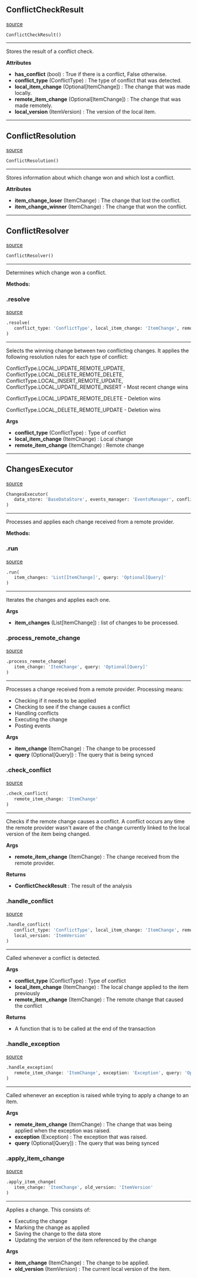 #


## ConflictCheckResult
[source](https://github.com/estudio89/estudio89/maestro-python/blob/master/maestro/core/execution.py/#L15)
```python 
ConflictCheckResult()
```


---
Stores the result of a conflict check.


**Attributes**

* **has_conflict** (bool) : True if there is a conflict, False otherwise.
* **conflict_type** (ConflictType) : The type of conflict that was detected.
* **local_item_change** (Optional[ItemChange]) : The change that was made locally.
* **remote_item_change** (Optional[ItemChange]) : The change that was made remotely.
* **local_version** (ItemVersion) : The version of the local item.


----


## ConflictResolution
[source](https://github.com/estudio89/estudio89/maestro-python/blob/master/maestro/core/execution.py/#L33)
```python 
ConflictResolution()
```


---
Stores information about which change won and which lost a conflict.


**Attributes**

* **item_change_loser** (ItemChange) : The change that lost the conflict.
* **item_change_winner** (ItemChange) : The change that won the conflict.


----


## ConflictResolver
[source](https://github.com/estudio89/estudio89/maestro-python/blob/master/maestro/core/execution.py/#L45)
```python 
ConflictResolver()
```


---
Determines which change won a conflict.


**Methods:**


### .resolve
[source](https://github.com/estudio89/estudio89/maestro-python/blob/master/maestro/core/execution.py/#L48)
```python
.resolve(
   conflict_type: 'ConflictType', local_item_change: 'ItemChange', remote_item_change: 'ItemChange'
)
```

---
Selects the winning change between two conflicting changes. It applies the following resolution rules for each type of conflict:

ConflictType.LOCAL_UPDATE_REMOTE_UPDATE, ConflictType.LOCAL_DELETE_REMOTE_DELETE, ConflictType.LOCAL_INSERT_REMOTE_UPDATE,
ConflictType.LOCAL_UPDATE_REMOTE_INSERT - Most recent change wins

ConflictType.LOCAL_UPDATE_REMOTE_DELETE - Deletion wins

ConflictType.LOCAL_DELETE_REMOTE_UPDATE - Deletion wins


**Args**

* **conflict_type** (ConflictType) : Type of conflict
* **local_item_change** (ItemChange) : Local change
* **remote_item_change** (ItemChange) : Remote change


----


## ChangesExecutor
[source](https://github.com/estudio89/estudio89/maestro-python/blob/master/maestro/core/execution.py/#L95)
```python 
ChangesExecutor(
   data_store: 'BaseDataStore', events_manager: 'EventsManager', conflict_resolver: 'ConflictResolver'
)
```


---
Processes and applies each change received from a remote provider.


**Methods:**


### .run
[source](https://github.com/estudio89/estudio89/maestro-python/blob/master/maestro/core/execution.py/#L112)
```python
.run(
   item_changes: 'List[ItemChange]', query: 'Optional[Query]'
)
```

---
Iterates the changes and applies each one.


**Args**

* **item_changes** (List[ItemChange]) : list of changes to be processed.


### .process_remote_change
[source](https://github.com/estudio89/estudio89/maestro-python/blob/master/maestro/core/execution.py/#L121)
```python
.process_remote_change(
   item_change: 'ItemChange', query: 'Optional[Query]'
)
```

---
Processes a change received from a remote provider. Processing means:

- Checking if it needs to be applied
- Checking to see if the change causes a conflict
- Handling conflicts
- Executing the change
- Posting events


**Args**

* **item_change** (ItemChange) : The change to be processed
* **query** (Optional[Query]) : The query that is being synced


### .check_conflict
[source](https://github.com/estudio89/estudio89/maestro-python/blob/master/maestro/core/execution.py/#L179)
```python
.check_conflict(
   remote_item_change: 'ItemChange'
)
```

---
Checks if the remote change causes a conflict.
A conflict occurs any time the remote provider wasn't aware of the change
currently linked to the local version of the item being changed.


**Args**

* **remote_item_change** (ItemChange) : The change received from the remote provider.


**Returns**

* **ConflictCheckResult**  : The result of the analysis


### .handle_conflict
[source](https://github.com/estudio89/estudio89/maestro-python/blob/master/maestro/core/execution.py/#L266)
```python
.handle_conflict(
   conflict_type: 'ConflictType', local_item_change: 'ItemChange', remote_item_change: 'ItemChange',
   local_version: 'ItemVersion'
)
```

---
Called whenever a conflict is detected.


**Args**

* **conflict_type** (ConflictType) : Type of conflict
* **local_item_change** (ItemChange) : The local change applied to the item previously
* **remote_item_change** (ItemChange) : The remote change that caused the conflict


**Returns**

* A function that is to be called at the end of the transaction


### .handle_exception
[source](https://github.com/estudio89/estudio89/maestro-python/blob/master/maestro/core/execution.py/#L310)
```python
.handle_exception(
   remote_item_change: 'ItemChange', exception: 'Exception', query: 'Optional[Query]'
)
```

---
Called whenever an exception is raised while trying to apply a change to an item.


**Args**

* **remote_item_change** (ItemChange) : The change that was being applied when the exception was raised.
* **exception** (Exception) : The exception that was raised.
* **query** (Optional[Query]) : The query that was being synced


### .apply_item_change
[source](https://github.com/estudio89/estudio89/maestro-python/blob/master/maestro/core/execution.py/#L325)
```python
.apply_item_change(
   item_change: 'ItemChange', old_version: 'ItemVersion'
)
```

---
Applies a change. This consists of:
- Executing the change
- Marking the change as applied
- Saving the change to the data store
- Updating the version of the item referenced by the change


**Args**

* **item_change** (ItemChange) : The change to be applied.
* **old_version** (ItemVersion) : The current local version of the item.

